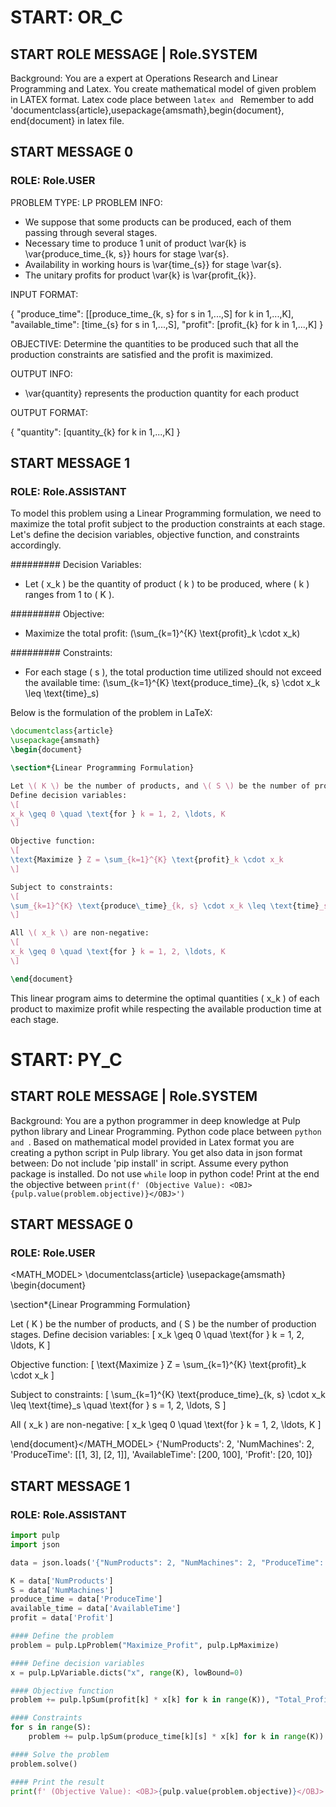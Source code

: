 # START: OR_C 
## START ROLE MESSAGE | Role.SYSTEM 
Background: You are a expert at Operations Research and Linear Programming and Latex. You create mathematical model of given problem in LATEX format. Latex code place between ```latex and ``` Remember to add 'documentclass{article},usepackage{amsmath},begin{document}, end{document} in latex file. 
## START MESSAGE 0 
### ROLE: Role.USER
<DESCRIPTION>
PROBLEM TYPE: LP
PROBLEM INFO:

- We suppose that some products can be produced, each of them passing through several stages.
- Necessary time to produce 1 unit of product \var{k} is \var{produce_time_{k, s}} hours for stage \var{s}.
- Availability in working hours is \var{time_{s}} for stage \var{s}. 
- The unitary profits for product \var{k} is \var{profit_{k}}.

INPUT FORMAT:

{
	"produce_time": [[produce_time_{k, s} for s in 1,...,S] for k in 1,...,K],
	"available_time": [time_{s} for s in 1,...,S],
	"profit": [profit_{k} for k in 1,...,K]
}


OBJECTIVE: Determine the quantities to be produced such that all the production constraints are satisfied and the profit is maximized.

OUTPUT INFO:

- \var{quantity} represents the production quantity for each product

OUTPUT FORMAT:

{
	"quantity": [quantity_{k} for k in 1,...,K]
}
</DESCRIPTION>


## START MESSAGE 1 
### ROLE: Role.ASSISTANT
To model this problem using a Linear Programming formulation, we need to maximize the total profit subject to the production constraints at each stage. Let's define the decision variables, objective function, and constraints accordingly.

######### Decision Variables:
- Let \( x_k \) be the quantity of product \( k \) to be produced, where \( k \) ranges from 1 to \( K \).

######### Objective:
- Maximize the total profit: \(\sum_{k=1}^{K} \text{profit}_k \cdot x_k\)

######### Constraints:
- For each stage \( s \), the total production time utilized should not exceed the available time: 
  \(\sum_{k=1}^{K} \text{produce\_time}_{k, s} \cdot x_k \leq \text{time}_s\)

Below is the formulation of the problem in LaTeX:

```latex
\documentclass{article}
\usepackage{amsmath}
\begin{document}

\section*{Linear Programming Formulation}

Let \( K \) be the number of products, and \( S \) be the number of production stages.
Define decision variables:
\[
x_k \geq 0 \quad \text{for } k = 1, 2, \ldots, K
\]

Objective function:
\[
\text{Maximize } Z = \sum_{k=1}^{K} \text{profit}_k \cdot x_k
\]

Subject to constraints:
\[
\sum_{k=1}^{K} \text{produce\_time}_{k, s} \cdot x_k \leq \text{time}_s \quad \text{for } s = 1, 2, \ldots, S
\]

All \( x_k \) are non-negative:
\[
x_k \geq 0 \quad \text{for } k = 1, 2, \ldots, K
\]

\end{document}
```

This linear program aims to determine the optimal quantities \( x_k \) of each product to maximize profit while respecting the available production time at each stage.

# START: PY_C 
## START ROLE MESSAGE | Role.SYSTEM 
Background: You are a python programmer in deep knowledge at Pulp python library and Linear Programming. Python code place between ```python and ```. Based on mathematical model provided in Latex format you are creating a python script in Pulp library. You get also data in json format between: <DATA></DATA> Do not include 'pip install' in script. Assume every python package is installed. Do not use `while` loop in python code! Print at the end the objective between <OBJ></OBJ> `print(f' (Objective Value): <OBJ>{pulp.value(problem.objective)}</OBJ>')` 
## START MESSAGE 0 
### ROLE: Role.USER
<MATH_MODEL>
\documentclass{article}
\usepackage{amsmath}
\begin{document}

\section*{Linear Programming Formulation}

Let \( K \) be the number of products, and \( S \) be the number of production stages.
Define decision variables:
\[
x_k \geq 0 \quad \text{for } k = 1, 2, \ldots, K
\]

Objective function:
\[
\text{Maximize } Z = \sum_{k=1}^{K} \text{profit}_k \cdot x_k
\]

Subject to constraints:
\[
\sum_{k=1}^{K} \text{produce\_time}_{k, s} \cdot x_k \leq \text{time}_s \quad \text{for } s = 1, 2, \ldots, S
\]

All \( x_k \) are non-negative:
\[
x_k \geq 0 \quad \text{for } k = 1, 2, \ldots, K
\]

\end{document}</MATH_MODEL>
<DATA>
{'NumProducts': 2, 'NumMachines': 2, 'ProduceTime': [[1, 3], [2, 1]], 'AvailableTime': [200, 100], 'Profit': [20, 10]}</DATA>


## START MESSAGE 1 
### ROLE: Role.ASSISTANT
```python
import pulp
import json

data = json.loads('{"NumProducts": 2, "NumMachines": 2, "ProduceTime": [[1, 3], [2, 1]], "AvailableTime": [200, 100], "Profit": [20, 10]}')

K = data['NumProducts']
S = data['NumMachines']
produce_time = data['ProduceTime']
available_time = data['AvailableTime']
profit = data['Profit']

#### Define the problem
problem = pulp.LpProblem("Maximize_Profit", pulp.LpMaximize)

#### Define decision variables
x = pulp.LpVariable.dicts("x", range(K), lowBound=0)

#### Objective function
problem += pulp.lpSum(profit[k] * x[k] for k in range(K)), "Total_Profit"

#### Constraints
for s in range(S):
    problem += pulp.lpSum(produce_time[k][s] * x[k] for k in range(K)) <= available_time[s], f"Time_Constraint_{s+1}"

#### Solve the problem
problem.solve()

#### Print the result
print(f' (Objective Value): <OBJ>{pulp.value(problem.objective)}</OBJ>')
```

